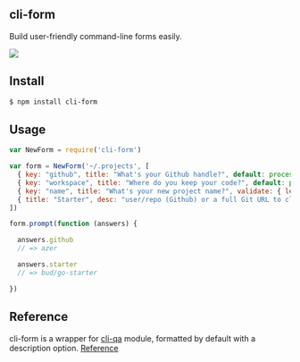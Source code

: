 ## cli-form

Build user-friendly command-line forms easily.

![](https://cldup.com/U2M04exBeI.png)

## Install

```bash
$ npm install cli-form
```

## Usage

```js
var NewForm = require('cli-form')

var form = NewForm('~/.projects', [
  { key: "github", title: "What's your Github handle?", default: process.env.USER, forOnce: true },
  { key: "workspace", title: "Where do you keep your code?", default: process.cwd(), forOnce: true },
  { key: "name", title: "What's your new project name?", validate: { len: [1] } },
  { title: "Starter", desc: "user/repo (Github) or a full Git URL to clone.", default: "bud/react-starter" }
])

form.prompt(function (answers) {

  answers.github
  // => azer

  answers.starter
  // => bud/go-starter

})
```

## Reference

cli-form is a wrapper for [cli-qa](http://github.com/azer/cli-qa) module, formatted by default with a description option. [Reference](https://github.com/azer/cli-qa#reference)
